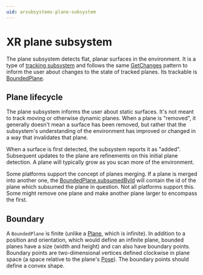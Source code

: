 ```yaml
---
uid: arsubsystems-plane-subsystem
---
```

# XR plane subsystem

The plane subsystem detects flat, planar surfaces in the environment. It is a type of [tracking subsystem](xref:arsubsystems-manual#tracking-subsystems) and follows the same [GetChanges](xref:UnityEngine.XR.ARSubsystems.XRPlaneSubsystem.Provider.GetChanges(UnityEngine.XR.ARSubsystems.BoundedPlane,Unity.Collections.Allocator)) pattern to inform the user about changes to the state of tracked planes. Its trackable is [BoundedPlane](xref:UnityEngine.XR.ARSubsystems.BoundedPlane).

## Plane lifecycle

The plane subsystem informs the user about static surfaces. It's not meant to track moving or otherwise dynamic planes. When a plane is "removed", it generally doesn't mean a surface has been removed, but rather that the subsystem's understanding of the environment has improved or changed in a way that invalidates that plane.

When a surface is first detected, the subsystem reports it as "added". Subsequent updates to the plane are refinements on this initial plane detection. A plane will typically grow as you scan more of the environment.

Some platforms support the concept of planes merging. If a plane is merged into another one, the [BoundedPlane.subsumedById](xref:UnityEngine.XR.ARSubsystems.BoundedPlane.subsumedById) will contain the id of the plane which subsumed the plane in question. Not all platforms support this. Some might remove one plane and make another plane larger to encompass the first.

## Boundary

A `BoundedPlane` is finite (unlike a [Plane](xref:UnityEngine.Plane), which is infinite). In addition to a position and orientation, which would define an infinite plane, bounded planes have a size (width and height) and can also have boundary points. Boundary points are two-dimensional vertices defined clockwise in plane space (a space relative to the plane's [Pose](xref:UnityEngine.Pose)). The boundary points should define a convex shape.
